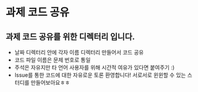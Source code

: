 # 과제 코드 공유

## 과제 코드 공유를 위한 디렉터리 입니다.  
- 날짜 디렉터리 안에 각자 이름 디렉터리 만들어서 코드 공유
- 코드 파일 이름은 문제 번호로 통일
- 주석은 자유지만 타 언어 사용자를 위해 시간적 여유가 있다면 붙여주기 :)
- Issue를 통한 코드에 대한 자유로운 토론 환영합니다! 서로서로 윈윈할 수 있는 스터디를 만들어보아요ㅎㅎ